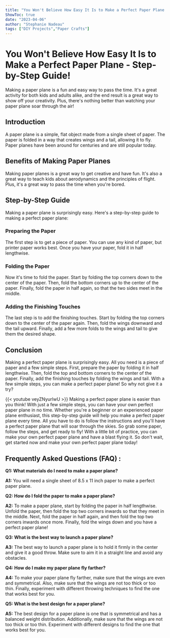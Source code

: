 ```yaml
---
title: "You Won't Believe How Easy It Is to Make a Perfect Paper Plane - Step-by-Step Guide!"
ShowToc: true 
date: "2023-04-06"
author: "Stephanie Nadeau" 
tags: ["DIY Projects","Paper Crafts"]
---
```

# You Won't Believe How Easy It Is to Make a Perfect Paper Plane - Step-by-Step Guide!

Making a paper plane is a fun and easy way to pass the time. It's a great activity for both kids and adults alike, and the end result is a great way to show off your creativity. Plus, there's nothing better than watching your paper plane soar through the air!

## Introduction

A paper plane is a simple, flat object made from a single sheet of paper. The paper is folded in a way that creates wings and a tail, allowing it to fly. Paper planes have been around for centuries and are still popular today.

## Benefits of Making Paper Planes

Making paper planes is a great way to get creative and have fun. It's also a great way to teach kids about aerodynamics and the principles of flight. Plus, it's a great way to pass the time when you're bored.

## Step-by-Step Guide

Making a paper plane is surprisingly easy. Here's a step-by-step guide to making a perfect paper plane:

### Preparing the Paper

The first step is to get a piece of paper. You can use any kind of paper, but printer paper works best. Once you have your paper, fold it in half lengthwise.

### Folding the Paper

Now it's time to fold the paper. Start by folding the top corners down to the center of the paper. Then, fold the bottom corners up to the center of the paper. Finally, fold the paper in half again, so that the two sides meet in the middle.

### Adding the Finishing Touches

The last step is to add the finishing touches. Start by folding the top corners down to the center of the paper again. Then, fold the wings downward and the tail upward. Finally, add a few more folds to the wings and tail to give them the desired shape.

## Conclusion

Making a perfect paper plane is surprisingly easy. All you need is a piece of paper and a few simple steps. First, prepare the paper by folding it in half lengthwise. Then, fold the top and bottom corners to the center of the paper. Finally, add the finishing touches by folding the wings and tail. With a few simple steps, you can make a perfect paper plane! So why not give it a try?

{{< youtube veyZNyurlwU >}} 
Making a perfect paper plane is easier than you think! With just a few simple steps, you can have your own perfect paper plane in no time. Whether you're a beginner or an experienced paper plane enthusiast, this step-by-step guide will help you make a perfect paper plane every time. All you have to do is follow the instructions and you'll have a perfect paper plane that will soar through the skies. So grab some paper, follow the steps, and get ready to fly! With a little bit of practice, you can make your own perfect paper plane and have a blast flying it. So don't wait, get started now and make your own perfect paper plane today!

## Frequently Asked Questions (FAQ) :
**Q1: What materials do I need to make a paper plane?**

**A1:** You will need a single sheet of 8.5 x 11 inch paper to make a perfect paper plane.

**Q2: How do I fold the paper to make a paper plane?**

**A2:** To make a paper plane, start by folding the paper in half lengthwise. Unfold the paper, then fold the top two corners inwards so that they meet in the middle. Next, fold the paper in half again, and then fold the top two corners inwards once more. Finally, fold the wings down and you have a perfect paper plane!

**Q3: What is the best way to launch a paper plane?**

**A3:** The best way to launch a paper plane is to hold it firmly in the center and give it a good throw. Make sure to aim it in a straight line and avoid any obstacles.

**Q4: How do I make my paper plane fly farther?**

**A4:** To make your paper plane fly farther, make sure that the wings are even and symmetrical. Also, make sure that the wings are not too thick or too thin. Finally, experiment with different throwing techniques to find the one that works best for you.

**Q5: What is the best design for a paper plane?**

**A5:** The best design for a paper plane is one that is symmetrical and has a balanced weight distribution. Additionally, make sure that the wings are not too thick or too thin. Experiment with different designs to find the one that works best for you.





